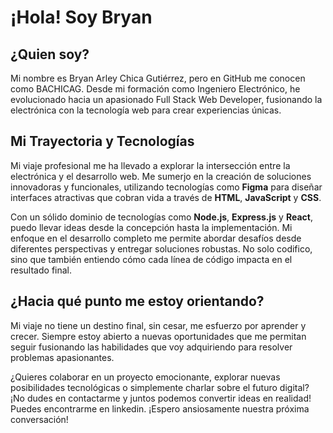 # ¡Hola! Soy Bryan

## ¿Quien soy?
Mi nombre es Bryan Arley Chica Gutiérrez, pero en GitHub me conocen como BACHICAG. Desde mi formación como Ingeniero Electrónico, he evolucionado hacia un apasionado Full Stack Web Developer, fusionando la electrónica con la tecnología web para crear experiencias únicas.

## Mi Trayectoria y Tecnologías
Mi viaje profesional me ha llevado a explorar la intersección entre la electrónica y el desarrollo web. Me sumerjo en la creación de soluciones innovadoras y funcionales, utilizando tecnologías como **Figma** para diseñar interfaces atractivas que cobran vida a través de **HTML**, **JavaScript** y **CSS**.

Con un sólido dominio de tecnologías como **Node.js**, **Express.js** y **React**, puedo llevar ideas desde la concepción hasta la implementación. Mi enfoque en el desarrollo completo me permite abordar desafíos desde diferentes perspectivas y entregar soluciones robustas. No solo codifico, sino que también entiendo cómo cada línea de código impacta en el resultado final.

## ¿Hacia qué punto me estoy orientando?
Mi viaje no tiene un destino final, sin cesar, me esfuerzo por aprender y crecer. Siempre estoy abierto a nuevas oportunidades que me permitan seguir fusionando las habilidades que voy adquiriendo para resolver problemas apasionantes.

¿Quieres colaborar en un proyecto emocionante, explorar nuevas posibilidades tecnológicas o simplemente charlar sobre el futuro digital? ¡No dudes en contactarme y juntos podemos convertir ideas en realidad! Puedes encontrarme en linkedin. ¡Espero ansiosamente nuestra próxima conversación!
